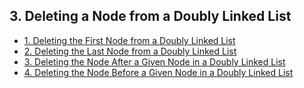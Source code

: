 ## 3. Deleting a Node from a Doubly Linked List 

- [1. Deleting the First Node from a Doubly Linked List](1__Deleting_the_First_Node_from_a_Doubly_Linked_List/readme.md) 
- [2. Deleting the Last Node from a Doubly Linked List](2__Deleting_the_Last_Node_from_a_Doubly_Linked_List/readme.md) 
- [3. Deleting the Node After a Given Node in a Doubly Linked List](3__Deleting_the_Node_After_a_Given_Node_in_a_Doubly_Linked_List/readme.md) 
- [4. Deleting the Node Before a Given Node in a Doubly Linked List](4__Deleting_the_Node_Before_a_Given_Node_in_a_Doubly_Linked_List/readme.md) 
